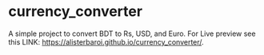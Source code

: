 # currency_converter
A simple project to convert BDT to Rs, USD, and Euro.
For Live preview see this LINK: https://alisterbaroi.github.io/currency_converter/.
